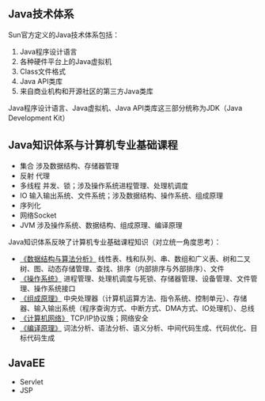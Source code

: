     
## Java技术体系
Sun官方定义的Java技术体系包括：
1. Java程序设计语言
2. 各种硬件平台上的Java虚拟机
3. Class文件格式
4. Java API类库
5. 来自商业机构和开源社区的第三方Java类库

Java程序设计语言、Java虚拟机、Java API类库这三部分统称为JDK（Java Development Kit）


## Java知识体系与计算机专业基础课程
* 集合 涉及数据结构、存储器管理
* 反射 代理
* 多线程 并发、锁；涉及操作系统进程管理、处理机调度
* IO 输入输出系统、文件系统；涉及数据结构、操作系统、组成原理
* 序列化
* 网络Socket
* JVM 涉及操作系统、数据结构、组成原理、编译原理
  
Java知识体系反映了计算机专业基础课程知识（对立统一角度思考）：
* [《数据结构与算法分析》](../99-book/notes/00-base/数据结构.md) 线性表、栈和队列、串、数组和广义表、树和二叉树、图、动态存储管理、查找、排序（内部排序与外部排序）、文件
* [《操作系统》](../99-book/notes/00-base/操作系统.md) 进程管理、处理机调度与死锁、存储器管理、设备管理、文件管理、操作系统接口
* [《组成原理》](../99-book/notes/00-base/组成原理.md) 中央处理器（计算机运算方法、指令系统、控制单元）、存储器、输入输出系统（程序查询方式、中断方式、DMA方式、IO处理机）、总线
* [《计算机网络》](../99-book/notes/00-base/计算机网络.md) TCP/IP协议族；网络安全
* [《编译原理》](../99-book/notes/00-base/编译原理.md) 词法分析、语法分析、语义分析、中间代码生成、代码优化、目标代码生成

## JavaEE
* Servlet
* JSP